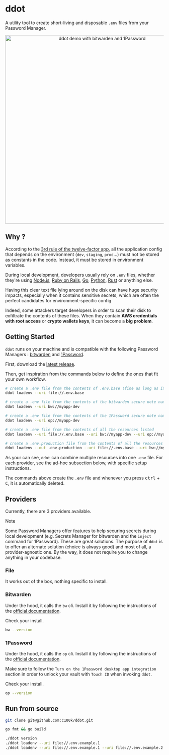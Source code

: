 # ddot

A utility tool to create short-living and disposable `.env` files from your Password Manager.

<p align="center">
    <a href="https://www.youtube.com/watch?v=voQ1STMNT40" rel="noopener noreferrer" target="_blank">
        <img alt="ddot demo with bitwarden and 1Password" src="https://img.youtube.com/vi/voQ1STMNT40/0.jpg" width="600">
    </a>
</p>

## Why ?

According to the [3rd rule of the twelve-factor app](https://12factor.net/config), all the application config that depends on the environment (`dev`, `staging`, `prod`...) must not be stored as constants in the code. Instead, it must be stored in environment variables.

During local development, developers usually rely on `.env` files, whether they're using [Node.js](https://nodejs.org/dist/latest/docs/api/cli.html#--env-fileconfig), [Ruby on Rails](https://github.com/bkeepers/dotenv), [Go](https://github.com/joho/godotenv), [Python](https://pypi.org/project/python-dotenv), [Rust](https://github.com/allan2/dotenvy) or anything else.

Having this clear text file lying around on the disk can have huge security impacts, especially when it contains sensitive secrets, which are often the perfect candidates for environment-specific config.

Indeed, some attackers target developers in order to scan their disk to exfiltrate the contents of these files. When they contain **AWS credentials with root access** or **crypto wallets keys**, it can become a **big problem**.

## Getting Started

`ddot` runs on your machine and is compatible with the following Password Managers : [bitwarden](https://bitwarden.com) and [1Password](https://1password.com).

First, download the [latest release](https://github.com/c100k/ddot/releases).

Then, get inspiration from the commands below to define the ones that fit your own workflow.

```sh
# create a .env file from the contents of .env.base (fine as long as it does not contain non-sensitive secrets)
ddot loadenv --uri file://.env.base

# create a .env file from the contents of the bitwarden secure note named `myapp-dev`
ddot loadenv --uri bw://myapp-dev

# create a .env file from the contents of the 1Password secure note named `myapp-dev`
ddot loadenv --uri op://myapp-dev

# create a .env file from the contents of all the resources listed
ddot loadenv --uri file://.env.base --uri bw://myapp-dev --uri op://myapp-dev

# create a .env.production file from the contents of all the resources listed
ddot loadenv --out .env.production --uri file://.env.base --uri bw://myapp-prod --uri op://myapp-prod
```

As your can see, `ddot` can combine multiple resources into one `.env` file. For each provider, see the ad-hoc subsection below, with specific setup instructions.

The commands above create the `.env` file and whenever you press <kbd>ctrl</kbd> + <kbd>C</kbd>, it is automatically deleted.

## Providers

Currently, there are 3 providers available.

> [!NOTE]
> Some Password Managers offer features to help securing secrets during local development (e.g. Secrets Manager for bitwarden and the `inject` command for 1Password).
> These are great solutions. The purpose of `ddot` is to offer an alternate solution (choice is always good) and most of all, a provider-agnostic one. By the way, it does not require you to change anything in your codebase.

### File

It works out of the box, nothing specific to install.

### Bitwarden

Under the hood, it calls the `bw` cli. Install it by following the instructions of the [official documentation](https://bitwarden.com/help/cli/#download-and-install).

Check your install.

```sh
bw --version
```

### 1Password

Under the hood, it calls the `op` cli. Install it by following the instructions of the [official documentation](https://developer.1password.com/docs/cli/get-started/#step-1-install-1password-cli).

Make sure to follow the `Turn on the 1Password desktop app integration` section in order to unlock your vault with `Touch ID` when invoking `ddot`.

Check your install.

```sh
op --version
```

## Run from source

```sh
git clone git@github.com:c100k/ddot.git

go fmt && go build

./ddot version
./ddot loadenv --uri file://.env.example.1
./ddot loadenv --uri file://.env.example.1 --uri file://.env.example.2
```
